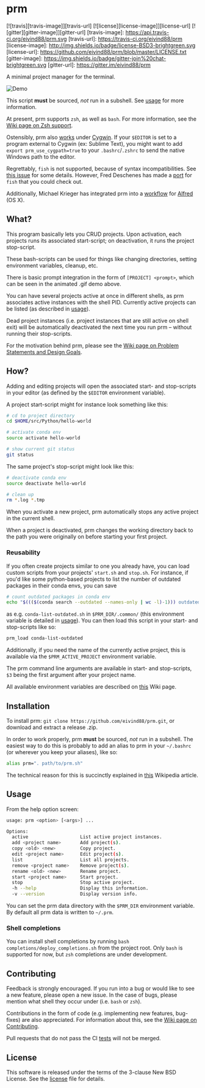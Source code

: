 # prm
[![travis][travis-image]][travis-url]
[![license][license-image]][license-url]
[![gitter][gitter-image]][gitter-url]
[travis-image]: https://api.travis-ci.org/eivind88/prm.svg
[travis-url]: https://travis-ci.org/eivind88/prm
[license-image]: http://img.shields.io/badge/license-BSD3-brightgreen.svg
[license-url]: https://github.com/eivind88/prm/blob/master/LICENSE.txt
[gitter-image]: https://img.shields.io/badge/gitter-join%20chat-brightgreen.svg
[gitter-url]: https://gitter.im/eivind88/prm

A minimal project manager for the terminal.

![Demo](https://github.com/eivind88/prm/blob/demo/prm.gif)

This script **must** be sourced, *not* run in a subshell.
See [usage](#usage) for more information.

At present, prm supports `zsh`, as well as `bash`.
For more information, see the [Wiki page on Zsh support](https://github.com/eivind88/prm/wiki/Zsh-support).

Ostensibly, prm also [works](https://github.com/eivind88/prm/issues/27) under [Cygwin](https://cygwin.com).
If your `$EDITOR` is set to a program external to Cygwin (ex: Sublime Text), you
might want to add `export prm_use_cygpath=true` to your `.bashrc`/`.zshrc` to send
the native Windows path to the editor.

Regrettably, `fish` is not supported, because of syntax incompatibilities.
See [this issue](https://github.com/eivind88/prm/issues/2) for some details.
However, Fred Deschenes has made a [port](https://github.com/FredDeschenes/prm-fish) for `fish` that you could check out.

Additionally, Michael Krieger has integrated prm into a [workflow](https://github.com/M-Krieger/prm-alfred) for [Alfred](https://www.alfredapp.com) (OS X).

## What?
This program basically lets you CRUD projects. Upon activation, each projects runs its associated start-script; on deactivation, it runs the project stop-script.

These bash-scripts can be used for things like changing directories, setting environment variables, cleanup, etc.

There is basic prompt integration in the form of `[PROJECT] <prompt>`, which can be seen in the animated .gif demo above.

You can have several projects active at once in different shells, as prm associates active instances with the shell PID.
Currently active projects can be listed (as described in [usage](#usage)).

Dead project instances (i.e. project instances that are still active on shell exit) will be automatically deactivated the next time you run prm – without running their stop-scripts.

For the motivation behind prm, please see the [Wiki page on Problem Statements and Design Goals](https://github.com/eivind88/prm/wiki/Problem-Statements-and-Design-Goals).

## How?
Adding and editing projects will open the associated start- and stop-scripts in your editor (as defined by the `$EDITOR` environment variable).

A project start-script might for instance look something like this:

```bash
# cd to project directory
cd $HOME/src/Python/hello-world

# activate conda env
source activate hello-world

# show current git status
git status
```

The same project's stop-script might look like this:

```bash
# deactivate conda env
source deactivate hello-world

# clean up
rm *.log *.tmp
```

When you activate a new project, prm automatically stops any active project in the current shell.

When a project is deactivated, prm changes the working directory back to the path you were originally on before starting your first project.

### Reusability
If you often create projects similar to one you already have, you can load custom scripts from your projects' `start.sh` and `stop.sh`.
For instance, if you'd like some python-based projects to list the number of outdated packages in their conda envs, you can save

```bash
# count outdated packages in conda env
echo "$((($(conda search --outdated --names-only | wc -l)-1))) outdated packages in env"
```

as e.g. `conda-list-outdated.sh` in `$PRM_DIR/.common/` (this environment variable is detailed in [usage](#usage)).
You can then load this script in your start- and stop-scripts like so:

```bash
prm_load conda-list-outdated
```

Additionally, if you need the name of the currently active project, this is available via the `$PRM_ACTIVE_PROJECT` environment variable.

The prm command line arguments are available in start- and stop-scripts, `$3` being the first argument after your project name.

All available environment variables are described on [this](https://github.com/eivind88/prm/wiki/Environment-variables) Wiki page.

## Installation
To install prm: `git clone https://github.com/eivind88/prm.git`, or download and extract a release .zip.

In order to work properly, prm **must** be sourced, *not* run in a subshell.
The easiest way to do this is probably to add an alias to prm in your `~/.bashrc` (or wherever you keep your aliases), like so:

```bash
alias prm=". path/to/prm.sh"
```

The technical reason for this is succinctly explained in [this](https://en.wikipedia.org/wiki/Source_(command)) Wikipedia article.

## Usage
From the help option screen:

```bash
usage: prm <option> [<args>] ...

Options:
  active                   List active project instances.
  add <project name>       Add project(s).
  copy <old> <new>         Copy project.
  edit <project name>      Edit project(s).
  list                     List all projects.
  remove <project name>    Remove project(s).
  rename <old> <new>       Rename project.
  start <project name>     Start project.
  stop                     Stop active project.
  -h --help                Display this information.
  -v --version             Display version info.
```

You can set the prm data directory with the `$PRM_DIR` environment variable.
By default all prm data is written to `~/.prm`.

### Shell completions
You can install shell completions by running `bash completions/deploy_completions.sh` from the project root.
Only `bash` is supported for now, but `zsh` completions are under development.

## Contributing
Feedback is strongly encouraged. If you run into a bug or would like to see a new feature, please open a new issue. In the case of bugs, please mention what shell they occur under (i.e. `bash` or `zsh`).

Contributions in the form of code (e.g. implementing new features, bug-fixes) are also appreciated. For information about this, see the [Wiki page on Contributing](https://github.com/eivind88/prm/wiki/Contributing).

Pull requests that do not pass the CI [tests](https://github.com/eivind88/prm/wiki/Contributing/_edit#tests) will not be merged.

## License
This software is released under the terms of the 3-clause New BSD License. See the [license](LICENSE.txt) file for details.
